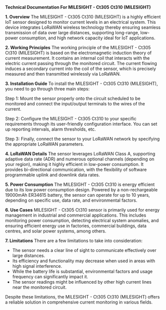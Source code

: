 **Technical Documentation For MILESIGHT - Ct305 Ct310 (MILESIGHT)**

**1. Overview**
The MILESIGHT - Ct305 Ct310 (MILESIGHT) is a highly efficient IoT sensor designed to monitor current levels in an electrical system. This device integrates LoRaWAN wireless technology thereby ensuring seamless transmission of data over large distances, supporting long-range, low-power consumption, and high network capacity ideal for IoT applications. 

**2. Working Principles**
The working principle of the MILESIGHT - Ct305 Ct310 (MILESIGHT) is based on the electromagnetic induction theory of current measurement. It contains an internal coil that interacts with the electric current passing through the monitored circuit. The current flowing induces a secondary current into the coil of the sensor, which is precisely measured and then transmitted wirelessly via LoRaWAN. 

**3. Installation Guide**
To install the MILESIGHT - Ct305 Ct310 (MILESIGHT), you need to go through three main steps:

Step 1: Mount the sensor properly onto the circuit scheduled to be monitored and connect the input/output terminals to the wires of the current.
  
Step 2: Configure the MILESIGHT - Ct305 Ct310 to your specific requirements through its user-friendly configuration interface. You can set up reporting intervals, alarm thresholds, etc.

Step 3: Finally, connect the sensor to your LoRaWAN network by specifying the appropriate LoRaWAN parameters.

**4. LoRaWAN Details**
The sensor leverages LoRaWAN Class A, supporting adaptive data rate (ADR) and numerous optional channels (depending on your region), making it highly efficient in low-power consumption. It provides bi-directional communication, with the flexibility of software programmable uplink and downlink data rates.

**5. Power Consumption**
The MILESIGHT - Ct305 Ct310 is energy efficient due to its low power consumption design. Powered by a non-rechargeable 19000mAh ER34615 battery, the sensor can operate for up to 10 years, depending on specific use, data rate, and environmental factors.

**6. Use Cases**
MILESIGHT - Ct305 Ct310 sensor is primarily used for energy management in industrial and commercial applications. This includes monitoring power consumption, detecting electrical system anomalies, and ensuring efficient energy use in factories, commercial buildings, data centres, and solar power systems, among others.

**7. Limitations**
There are a few limitations to take into consideration:

- The sensor needs a clear line of sight to communicate effectively over large distances.
- Its efficiency and functionality may decrease when used in areas with high signal interference.
- While the battery life is substantial, environmental factors and usage frequency can significantly impact it.
- The sensor readings might be influenced by other high current lines near the monitored circuit.

Despite these limitations, the MILESIGHT - Ct305 Ct310 (MILESIGHT) offers a reliable solution in comprehensive current monitoring in various fields.
